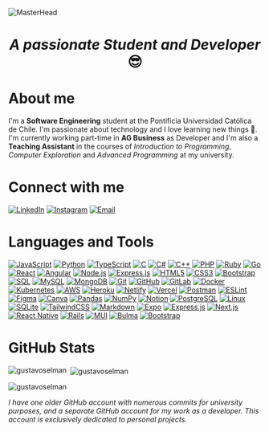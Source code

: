 ![MasterHead](./images/github-cover.gif)

<h1 align="center"><i>A passionate Student and Developer</i> 😎</h1>

<!-- <p align="left"> <img src="https://komarev.com/ghpvc/?username=gustavoselman&label=Profile%20views&color=0e75b6&style=flat" alt="gustavoselman" /> </p> -->


# About me
I'm a **Software Engineering** student at the Pontificia Universidad Católica de Chile. I'm passionate about technology and I love learning new things 🚀. I'm currently working part-time in **AG Business** as Developer and I'm also a **Teaching Assistant** in the courses of _Introduction to Programming_, _Computer Exploration_ and _Advanced Programming_ at my university.

# Connect with me

[![LinkedIn](https://img.shields.io/badge/LinkedIn-%230077B5.svg?logo=linkedin&logoColor=white)](www.linkedin.com/in/gustavo-selman) 
[![Instagram](https://img.shields.io/badge/Instagram-%23E4405F.svg?logo=instagram&logoColor=white)](https://instagram.com/gustavoselman) 
[![Email](https://img.shields.io/badge/Email-%23D14836.svg?logo=gmail&logoColor=white)](mailto:gustavo.selman@uc.cl)

# Languages and Tools

[![JavaScript](https://img.shields.io/badge/JavaScript-%23323330.svg?style=flat&logo=javascript&logoColor=%23F7DF1E)](https://developer.mozilla.org/en-US/docs/Web/JavaScript)
[![Python](https://img.shields.io/badge/Python-3670A0?style=flat&logo=python&logoColor=ffdd54)](https://www.python.org/)
[![TypeScript](https://img.shields.io/badge/TypeScript-%23007ACC.svg?style=flat&logo=typescript&logoColor=white)](https://www.typescriptlang.org/)
[![C](https://img.shields.io/badge/C-%2300599C.svg?style=flat&logo=c&logoColor=white)](https://www.w3schools.com/cs/)
[![C#](https://img.shields.io/badge/C%23-%23239120.svg?style=flat&logo=c-sharp&logoColor=white)](https://www.w3schools.com/cs/)
[![C++](https://img.shields.io/badge/C++-%2300599C.svg?style=flat&logo=c%2B%2B&logoColor=white)](https://www.w3schools.com/cpp/)
[![PHP](https://img.shields.io/badge/PHP-%23777BB4.svg?style=flat&logo=php&logoColor=white)](https://www.php.net/)
[![Ruby](https://img.shields.io/badge/Ruby-%23CC342D.svg?style=flat&logo=ruby&logoColor=white)](https://www.ruby-lang.org/en/)
[![Go](https://img.shields.io/badge/Go-%2300ADD8.svg?style=flat&logo=go&logoColor=white)](https://golang.org/)
[![React](https://img.shields.io/badge/React-%2320232a.svg?style=flat&logo=react&logoColor=61DAFB)](https://reactjs.org/)
[![Angular](https://img.shields.io/badge/Angular-%23DD0031.svg?style=flat&logo=angular&logoColor=white)](https://angular.io/)
[![Node.js](https://img.shields.io/badge/Node.js-6DA55F?style=flat&logo=node.js&logoColor=white)](https://nodejs.org/)
[![Express.js](https://img.shields.io/badge/Express.js-%23404d59.svg?style=flat&logo=express&logoColor=61DAFB)](https://expressjs.com/)
[![HTML5](https://img.shields.io/badge/HTML5-%23E34F26.svg?style=flat&logo=html5&logoColor=white)](https://www.w3.org/html/)
[![CSS3](https://img.shields.io/badge/CSS3-%231572B6.svg?style=flat&logo=css3&logoColor=white)](https://www.w3schools.com/css/)
[![Bootstrap](https://img.shields.io/badge/Bootstrap-%23563D7C.svg?style=flat&logo=bootstrap&logoColor=white)](https://getbootstrap.com/)
[![SQL](https://img.shields.io/badge/SQL-%23007396.svg?style=flat&logo=postgresql&logoColor=white)](https://www.postgresql.org/)
[![MySQL](https://img.shields.io/badge/MySQL-%234479A1.svg?style=flat&logo=mysql&logoColor=white)](https://www.mysql.com/)
[![MongoDB](https://img.shields.io/badge/MongoDB-%234ea94b.svg?style=flat&logo=mongodb&logoColor=white)](https://www.mongodb.com/)
[![Git](https://img.shields.io/badge/Git-%23F05032.svg?style=flat&logo=git&logoColor=white)](https://git-scm.com/)
[![GitHub](https://img.shields.io/badge/GitHub-%23121011.svg?style=flat&logo=github&logoColor=white)](https://github.com/)
[![GitLab](https://img.shields.io/badge/GitLab-%23FCA121.svg?style=flat&logo=gitlab&logoColor=white)](https://about.gitlab.com/)
[![Docker](https://img.shields.io/badge/Docker-%232496ED.svg?style=flat&logo=docker&logoColor=white)](https://www.docker.com/)
[![Kubernetes](https://img.shields.io/badge/Kubernetes-%23326CE5.svg?style=flat&logo=kubernetes&logoColor=white)](https://kubernetes.io/)
[![AWS](https://img.shields.io/badge/AWS-%23FF9900.svg?style=flat&logo=amazon-aws&logoColor=white)](https://aws.amazon.com/)
[![Heroku](https://img.shields.io/badge/Heroku-%23430098.svg?style=flat&logo=heroku&logoColor=white)](https://www.heroku.com/)
[![Netlify](https://img.shields.io/badge/Netlify-%23000000.svg?style=flat&logo=netlify&logoColor=00C7B7)](https://www.netlify.com/)
[![Vercel](https://img.shields.io/badge/Vercel-%23000000.svg?style=flat&logo=vercel&logoColor=white)](https://vercel.com/)
[![Postman](https://img.shields.io/badge/Postman-FF6C37?style=flat&logo=postman&logoColor=white)](https://www.postman.com/)
[![ESLint](https://img.shields.io/badge/ESLint-4B3263?style=flat&logo=eslint&logoColor=white)](https://eslint.org/)
[![Figma](https://img.shields.io/badge/Figma-%23F24E1E.svg?style=flat&logo=figma&logoColor=white)](https://www.figma.com/)
[![Canva](https://img.shields.io/badge/Canva-%2300C4CC.svg?style=flat&logo=Canva&logoColor=white)](https://www.canva.com/)
[![Pandas](https://img.shields.io/badge/Pandas-%23150458.svg?style=flat&logo=pandas&logoColor=white)](https://pandas.pydata.org/)
[![NumPy](https://img.shields.io/badge/NumPy-%23013243.svg?style=flat&logo=numpy&logoColor=white)](https://numpy.org/)
[![Notion](https://img.shields.io/badge/Notion-%23000000.svg?style=flat&logo=notion&logoColor=white)](https://www.notion.so/)
[![PostgreSQL](https://img.shields.io/badge/PostgreSQL-%23336791.svg?style=flat&logo=postgresql&logoColor=white)](https://www.postgresql.org/)
[![Linux](https://img.shields.io/badge/Linux-%23FCC624.svg?style=flat&logo=linux&logoColor=white)](https://www.linux.org/)
[![SQLite](https://img.shields.io/badge/SQLite-%23003B57.svg?style=flat&logo=sqlite&logoColor=white)](https://www.sqlite.org/)
[![TailwindCSS](https://img.shields.io/badge/TailwindCSS-%2338B2AC.svg?style=flat&logo=tailwind-css&logoColor=white)](https://tailwindcss.com/)
[![Markdown](https://img.shields.io/badge/Markdown-%23000000.svg?style=flat&logo=markdown&logoColor=white)](https://www.markdownguide.org/)
[![Expo](https://img.shields.io/badge/Expo-1C1E24?style=flat&logo=expo&logoColor=D04A37)](https://expo.dev/)
[![Express.js](https://img.shields.io/badge/Express.js-%23404d59.svg?style=flat&logo=express&logoColor=61DAFB)](https://expressjs.com/)
[![Next.js](https://img.shields.io/badge/Next.js-black?style=flat&logo=next.js&logoColor=white)](https://nextjs.org/)
[![React Native](https://img.shields.io/badge/React_Native-%2320232a.svg?style=flat&logo=react&logoColor=61DAFB)](https://reactnative.dev/)
[![Rails](https://img.shields.io/badge/Rails-%23CC0000.svg?style=flat&logo=ruby-on-rails&logoColor=white)](https://rubyonrails.org/)
[![MUI](https://img.shields.io/badge/MUI-%230081CB.svg?style=flat&logo=material-ui&logoColor=white)](https://mui.com/)
[![Bulma](https://img.shields.io/badge/Bulma-%23000000.svg?style=flat&logo=bulma&logoColor=white)](https://bulma.io/)
[![Bootstrap](https://img.shields.io/badge/Bootstrap-%23563D7C.svg?style=flat&logo=bootstrap&logoColor=white)](https://getbootstrap.com/)


# GitHub Stats

<p><img align="left" src="https://github-readme-stats.vercel.app/api/top-langs?username=gustavoselman&show_icons=true&locale=en&layout=compact" alt="gustavoselman" /></p>

<p>&nbsp;<img align="center" src="https://github-readme-stats.vercel.app/api?username=gustavoselman&show_icons=true&locale=en" alt="gustavoselman" /></p>

<p><img align="center" src="https://github-readme-streak-stats.herokuapp.com/?user=gustavoselman&" alt="gustavoselman" /></p>


_I have one older GitHub account with numerous commits for university purposes, and a separate GitHub account for my work as a developer. This account is exclusively dedicated to personal projects._